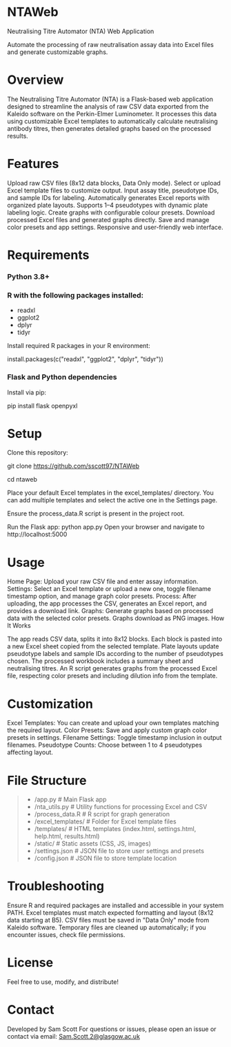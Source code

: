 # NTAWeb
Neutralising Titre Automator (NTA) Web Application

Automate the processing of raw neutralisation assay data into Excel files and generate customizable graphs.

# Overview

The Neutralising Titre Automator (NTA) is a Flask-based web application designed to streamline the analysis of raw CSV data exported from the Kaleido software on the Perkin-Elmer Luminometer. It processes this data using customizable Excel templates to automatically calculate neutralising antibody titres, then generates detailed graphs based on the processed results.

# Features

Upload raw CSV files (8x12 data blocks, Data Only mode).
Select or upload Excel template files to customize output.
Input assay title, pseudotype IDs, and sample IDs for labeling.
Automatically generates Excel reports with organized plate layouts.
Supports 1–4 pseudotypes with dynamic plate labeling logic.
Create graphs with configurable colour presets.
Download processed Excel files and generated graphs directly.
Save and manage color presets and app settings.
Responsive and user-friendly web interface.

# Requirements

### Python 3.8+

### R with the following packages installed:
- readxl
- ggplot2
- dplyr
- tidyr

Install required R packages in your R environment:

install.packages(c("readxl", "ggplot2", "dplyr", "tidyr"))

### Flask and Python dependencies

Install via pip:

pip install flask openpyxl


# Setup

Clone this repository:

git clone https://github.com/sscott97/NTAWeb

cd ntaweb

Place your default Excel templates in the excel_templates/ directory. You can add multiple templates and select the active one in the Settings page.

Ensure the process_data.R script is present in the project root.

Run the Flask app:
python app.py
Open your browser and navigate to http://localhost:5000

# Usage

Home Page: Upload your raw CSV file and enter assay information.
Settings: Select an Excel template or upload a new one, toggle filename timestamp option, and manage graph color presets.
Process: After uploading, the app processes the CSV, generates an Excel report, and provides a download link.
Graphs: Generate graphs based on processed data with the selected color presets. Graphs download as PNG images.
How It Works

The app reads CSV data, splits it into 8x12 blocks.
Each block is pasted into a new Excel sheet copied from the selected template.
Plate layouts update pseudotype labels and sample IDs according to the number of pseudotypes chosen.
The processed workbook includes a summary sheet and neutralising titres.
An R script generates graphs from the processed Excel file, respecting color presets and including dilution info from the template.

# Customization

Excel Templates: You can create and upload your own templates matching the required layout.
Color Presets: Save and apply custom graph color presets in settings.
Filename Settings: Toggle timestamp inclusion in output filenames.
Pseudotype Counts: Choose between 1 to 4 pseudotypes affecting layout.

# File Structure

> - /app.py                # Main Flask app
> - /nta_utils.py          # Utility functions for processing Excel and CSV
> - /process_data.R        # R script for graph generation
> - /excel_templates/      # Folder for Excel template files
> - /templates/            # HTML templates (index.html, settings.html, help.html, results.html)
> - /static/               # Static assets (CSS, JS, images)
> - /settings.json         # JSON file to store user settings and presets
> - /config.json           # JSON file to store template location

# Troubleshooting

Ensure R and required packages are installed and accessible in your system PATH.
Excel templates must match expected formatting and layout (8x12 data starting at B5).
CSV files must be saved in "Data Only" mode from Kaleido software.
Temporary files are cleaned up automatically; if you encounter issues, check file permissions.

# License

Feel free to use, modify, and distribute!

# Contact

Developed by Sam Scott
For questions or issues, please open an issue or contact via email: Sam.Scott.2@glasgow.ac.uk

